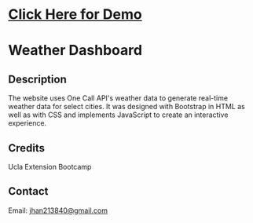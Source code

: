 # [Click Here for Demo]()

# Weather Dashboard

## Description
The website uses One Call API's weather data to generate real-time weather data for select cities. It was designed with Bootstrap in HTML as well as with CSS and implements JavaScript to create an interactive experience.

## Credits
Ucla Extension Bootcamp

## Contact
Email: jhan213840@gmail.com